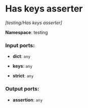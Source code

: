 # Has keys asserter

_[testing/Has keys asserter]_

__Namespace__: testing

### Input ports:

* __dict__: ` any `


* __keys__: ` any `


* __strict__: ` any `

### Output ports:

* __assertion__: ` any `

